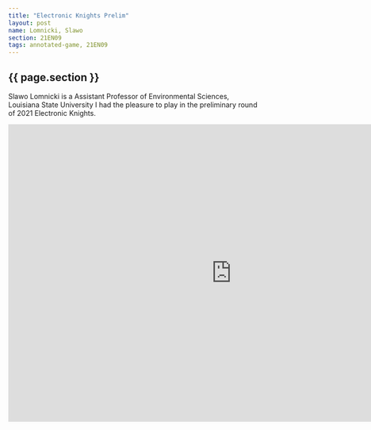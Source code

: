 ```yaml
---
title: "Electronic Knights Prelim"
layout: post
name: Lomnicki, Slawo
section: 21EN09
tags: annotated-game, 21EN09
---
```


<h2>{{ page.section }}</h2>

Slawo Lomnicki is a Assistant Professor of Environmental Sciences, Louisiana State University I had the pleasure to play in the preliminary round of 2021 Electronic Knights.

<iframe style='border: 0;' width='900px' height='600px' src='https://share.chessbase.com/SharedGames/frame/?p=TO+yQzzYb1ujVvnHSnyXcBTUTCFs6d9fXxnvPJudZaRs5P+BVNqwj46A7p90oXgL'></iframe>